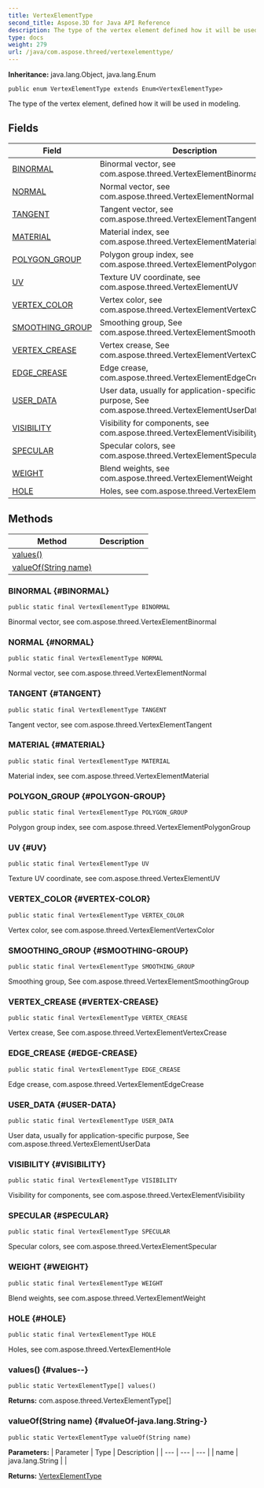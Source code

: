 ```yaml
---
title: VertexElementType
second_title: Aspose.3D for Java API Reference
description: The type of the vertex element defined how it will be used in modeling.
type: docs
weight: 279
url: /java/com.aspose.threed/vertexelementtype/
---
```


**Inheritance:**
java.lang.Object, java.lang.Enum
```
public enum VertexElementType extends Enum<VertexElementType>
```

The type of the vertex element, defined how it will be used in modeling.
## Fields

| Field | Description |
| --- | --- |
| [BINORMAL](#BINORMAL) | Binormal vector, see com.aspose.threed.VertexElementBinormal |
| [NORMAL](#NORMAL) | Normal vector, see com.aspose.threed.VertexElementNormal |
| [TANGENT](#TANGENT) | Tangent vector, see com.aspose.threed.VertexElementTangent |
| [MATERIAL](#MATERIAL) | Material index, see com.aspose.threed.VertexElementMaterial |
| [POLYGON_GROUP](#POLYGON-GROUP) | Polygon group index, see com.aspose.threed.VertexElementPolygonGroup |
| [UV](#UV) | Texture UV coordinate, see com.aspose.threed.VertexElementUV |
| [VERTEX_COLOR](#VERTEX-COLOR) | Vertex color, see com.aspose.threed.VertexElementVertexColor |
| [SMOOTHING_GROUP](#SMOOTHING-GROUP) | Smoothing group, See com.aspose.threed.VertexElementSmoothingGroup |
| [VERTEX_CREASE](#VERTEX-CREASE) | Vertex crease, See com.aspose.threed.VertexElementVertexCrease |
| [EDGE_CREASE](#EDGE-CREASE) | Edge crease, com.aspose.threed.VertexElementEdgeCrease |
| [USER_DATA](#USER-DATA) | User data, usually for application-specific purpose, See com.aspose.threed.VertexElementUserData |
| [VISIBILITY](#VISIBILITY) | Visibility for components, see com.aspose.threed.VertexElementVisibility |
| [SPECULAR](#SPECULAR) | Specular colors, see com.aspose.threed.VertexElementSpecular |
| [WEIGHT](#WEIGHT) | Blend weights, see com.aspose.threed.VertexElementWeight |
| [HOLE](#HOLE) | Holes, see com.aspose.threed.VertexElementHole |
## Methods

| Method | Description |
| --- | --- |
| [values()](#values--) |  |
| [valueOf(String name)](#valueOf-java.lang.String-) |  |
### BINORMAL {#BINORMAL}
```
public static final VertexElementType BINORMAL
```


Binormal vector, see com.aspose.threed.VertexElementBinormal

### NORMAL {#NORMAL}
```
public static final VertexElementType NORMAL
```


Normal vector, see com.aspose.threed.VertexElementNormal

### TANGENT {#TANGENT}
```
public static final VertexElementType TANGENT
```


Tangent vector, see com.aspose.threed.VertexElementTangent

### MATERIAL {#MATERIAL}
```
public static final VertexElementType MATERIAL
```


Material index, see com.aspose.threed.VertexElementMaterial

### POLYGON_GROUP {#POLYGON-GROUP}
```
public static final VertexElementType POLYGON_GROUP
```


Polygon group index, see com.aspose.threed.VertexElementPolygonGroup

### UV {#UV}
```
public static final VertexElementType UV
```


Texture UV coordinate, see com.aspose.threed.VertexElementUV

### VERTEX_COLOR {#VERTEX-COLOR}
```
public static final VertexElementType VERTEX_COLOR
```


Vertex color, see com.aspose.threed.VertexElementVertexColor

### SMOOTHING_GROUP {#SMOOTHING-GROUP}
```
public static final VertexElementType SMOOTHING_GROUP
```


Smoothing group, See com.aspose.threed.VertexElementSmoothingGroup

### VERTEX_CREASE {#VERTEX-CREASE}
```
public static final VertexElementType VERTEX_CREASE
```


Vertex crease, See com.aspose.threed.VertexElementVertexCrease

### EDGE_CREASE {#EDGE-CREASE}
```
public static final VertexElementType EDGE_CREASE
```


Edge crease, com.aspose.threed.VertexElementEdgeCrease

### USER_DATA {#USER-DATA}
```
public static final VertexElementType USER_DATA
```


User data, usually for application-specific purpose, See com.aspose.threed.VertexElementUserData

### VISIBILITY {#VISIBILITY}
```
public static final VertexElementType VISIBILITY
```


Visibility for components, see com.aspose.threed.VertexElementVisibility

### SPECULAR {#SPECULAR}
```
public static final VertexElementType SPECULAR
```


Specular colors, see com.aspose.threed.VertexElementSpecular

### WEIGHT {#WEIGHT}
```
public static final VertexElementType WEIGHT
```


Blend weights, see com.aspose.threed.VertexElementWeight

### HOLE {#HOLE}
```
public static final VertexElementType HOLE
```


Holes, see com.aspose.threed.VertexElementHole

### values() {#values--}
```
public static VertexElementType[] values()
```




**Returns:**
com.aspose.threed.VertexElementType[]
### valueOf(String name) {#valueOf-java.lang.String-}
```
public static VertexElementType valueOf(String name)
```




**Parameters:**
| Parameter | Type | Description |
| --- | --- | --- |
| name | java.lang.String |  |

**Returns:**
[VertexElementType](../../com.aspose.threed/vertexelementtype)
